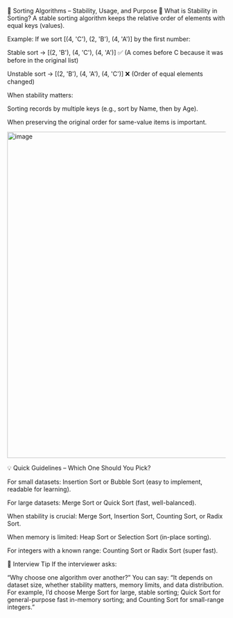 📌 Sorting Algorithms – Stability, Usage, and Purpose
🧩 What is Stability in Sorting?
  A stable sorting algorithm keeps the relative order of elements with equal keys (values).

Example:
  If we sort [(4, 'C'), (2, 'B'), (4, 'A')] by the first number:

  Stable sort → [(2, 'B'), (4, 'C'), (4, 'A')] ✅ (A comes before C because it was before in the original list)
           

  Unstable sort → [(2, 'B'), (4, 'A'), (4, 'C')] ❌ (Order of equal elements changed)

When stability matters:

  Sorting records by multiple keys (e.g., sort by Name, then by Age).

   When preserving the original order for same-value items is important.

<img width="1227" height="750" alt="image" src="https://github.com/user-attachments/assets/79189bb1-e7fe-44b7-896f-a05a4c585391" />

💡 Quick Guidelines – Which One Should You Pick?

   For small datasets: Insertion Sort or Bubble Sort (easy to implement, readable for learning).

   For large datasets: Merge Sort or Quick Sort (fast, well-balanced).

  When stability is crucial: Merge Sort, Insertion Sort, Counting Sort, or Radix Sort.

  When memory is limited: Heap Sort or Selection Sort (in-place sorting).

  For integers with a known range: Counting Sort or Radix Sort (super fast).

🎯 Interview Tip
  If the interviewer asks:

  “Why choose one algorithm over another?”
You can say:
 “It depends on dataset size, whether stability matters, memory limits, and data distribution. For example, I’d choose Merge Sort for large, 
 stable sorting; Quick Sort for general-purpose fast in-memory sorting; and Counting Sort for small-range integers.”
